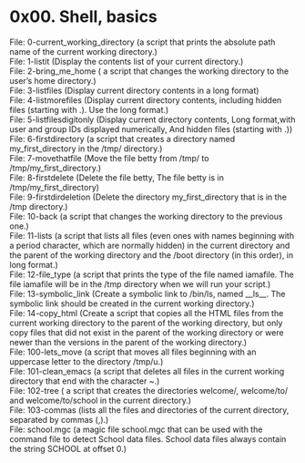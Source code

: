 <h1>0x00. Shell, basics</h1>
File: 0-current_working_directory (a script that prints the absolute path name of the current working directory.)  <br />
File: 1-listit (Display the contents list of your current directory.)  <br />
File: 2-bring_me_home ( a script that changes the working directory to the user’s home directory.)  <br />
File: 3-listfiles (Display current directory contents in a long format)  <br />
File: 4-listmorefiles (Display current directory contents, including hidden files (starting with .). Use the long format.)  <br />
File: 5-listfilesdigitonly (Display current directory contents, Long format,with user and group IDs displayed numerically, And hidden files (starting with .))  <br />
File: 6-firstdirectory (a script that creates a directory named my_first_directory in the /tmp/ directory.)  <br />
File: 7-movethatfile (Move the file betty from /tmp/ to /tmp/my_first_directory.)  <br />
File: 8-firstdelete (Delete the file betty, The file betty is in /tmp/my_first_directory)  <br />
File: 9-firstdirdeletion (Delete the directory my_first_directory that is in the /tmp directory.)  <br />
File: 10-back (a script that changes the working directory to the previous one.)  <br />
File: 11-lists (a script that lists all files (even ones with names beginning with a period character, which are normally hidden) in the current directory and the parent of the working directory and the /boot directory (in this order), in long format.)  <br />
File: 12-file_type (a script that prints the type of the file named iamafile. The file iamafile will be in the /tmp directory when we will run your script.)  <br />
File: 13-symbolic_link (Create a symbolic link to /bin/ls, named __ls__. The symbolic link should be created in the current working directory.)  <br />
File: 14-copy_html (Create a script that copies all the HTML files from the current working directory to the parent of the working directory, but only copy files that did not exist in the parent of the working directory or were newer than the versions in the parent of the working directory.)  <br />
File: 100-lets_move (a script that moves all files beginning with an uppercase letter to the directory /tmp/u.)  <br />
File: 101-clean_emacs (a script that deletes all files in the current working directory that end with the character ~.)  <br />
File: 102-tree ( a script that creates the directories welcome/, welcome/to/ and welcome/to/school in the current directory.)  <br />
File: 103-commas (lists all the files and directories of the current directory, separated by commas (,).)  <br />
File: school.mgc (a magic file school.mgc that can be used with the command file to detect School data files. School data files always contain the string SCHOOL at offset 0.)  <br />
